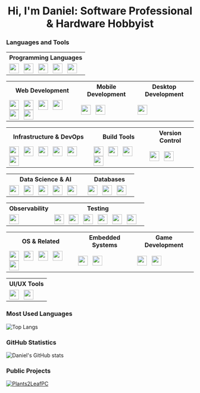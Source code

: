 <h1 align="center">Hi, I'm Daniel: Software Professional & Hardware Hobbyist</h1>

### Languages and Tools


<table>
    <tr>
        <th>Programming Languages</th>
    </tr>
    <tr>
        <td>
            <a href="https://www.google.com/search?q=javascript"><img align="left" width="26px" src="https://cdn.simpleicons.org/javascript/black/white" style="padding-right:10px;"></a>
            <a href="https://www.google.com/search?q=typescript"><img align="left" width="26px" src="https://cdn.simpleicons.org/typescript/black/white" style="padding-right:10px;"></a>
            <a href="https://www.google.com/search?q=python"><img align="left" width="26px" src="https://cdn.simpleicons.org/python/black/white" style="padding-right:10px;"></a>
            <a href="https://www.google.com/search?q=c"><img align="left" width="26px" src="https://cdn.simpleicons.org/c/black/white" style="padding-right:10px;"></a>
            <a href="https://www.google.com/search?q=cplusplus"><img align="left" width="26px" src="https://cdn.simpleicons.org/cplusplus/black/white" style="padding-right:10px;"></a>
        </td>
    </tr>
</table>


<table>
    <tr>
        <th>Web Development</th>
        <th>Mobile Development</th>
        <th>Desktop Development</th>
    </tr>
    <tr>
        <td>
            <a href="https://www.google.com/search?q=react"><img align="left" width="26px" src="https://cdn.simpleicons.org/react/black/white" style="padding-right:10px;" /></a>
            <a href="https://www.google.com/search?q=next.js"><img align="left" width="26px" src="https://cdn.simpleicons.org/next.js/black/white" style="padding-right:10px;" /></a>
            <a href="https://www.google.com/search?q=angular"><img align="left" width="26px" src="https://cdn.simpleicons.org/angular/black/white" style="padding-right:10px;" /></a>
            <a href="https://www.google.com/search?q=chakraui"><img align="left" width="26px" src="https://cdn.simpleicons.org/chakraui/black/white" style="padding-right:10px;" /></a>
            <a href="https://www.google.com/search?q=html5"><img align="left" width="26px" src="https://cdn.simpleicons.org/html5/black/white" style="padding-right:10px;" /></a>
            <a href="https://www.google.com/search?q=css3"><img align="left" width="26px" src="https://cdn.simpleicons.org/css3/black/white" style="padding-right:10px;" /></a>
        </td>
        <td>
            <a href="https://www.google.com/search?q=react"><img align="left" width="26px" src="https://cdn.simpleicons.org/react/black/white" style="padding-right:10px;"> </a>
            <a href="https://www.google.com/search?q=kotlin"><img align="left" width="26px" src="https://cdn.simpleicons.org/kotlin/black/white" style="padding-right:10px;"> </a>
        </td>
        <td>
            <a href="https://www.google.com/search?q=qt"><img align="left" width="26px" src="https://cdn.simpleicons.org/qt/black/white" style="padding-right:10px;"> </a>
        </td>
    </tr>
</table>

<table>
    <tr>
        <th>Infrastructure & DevOps</th>
        <th>Build Tools</th>
        <th>Version Control</th>
    </tr>
    <tr>
        <td>
            <a href="https://www.google.com/search?q=docker"><img align="left" width="26px" src="https://cdn.simpleicons.org/docker/black/white" style="padding-right:10px;"></a>
            <a href="https://www.google.com/search?q=kubernetes"><img align="left" width="26px" src="https://cdn.simpleicons.org/kubernetes/black/white" style="padding-right:10px;"></a>
            <a href="https://www.google.com/search?q=helm"><img align="left" width="26px" src="https://cdn.simpleicons.org/helm/black/white" style="padding-right:10px;"></a>
            <a href="https://www.google.com/search?q=chainguard"><img align="left" width="26px" src="https://cdn.simpleicons.org/chainguard/black/white" style="padding-right:10px;"></a>
            <a href="https://www.google.com/search?q=akamai"><img align="left" width="26px" src="https://cdn.simpleicons.org/akamai/black/white" style="padding-right:10px;"></a>
            <a href="https://www.google.com/search?q=github+actions"><img align="left" width="26px" src="https://cdn.simpleicons.org/githubactions/black/white" style="padding-right:10px;"> </a>
        </td>
        <td>
            <a href="https://www.google.com/search?q=webpack"><img align="left" width="26px" src="https://cdn.simpleicons.org/webpack/black/white" style="padding-right:10px;" /></a>
            <a href="https://www.google.com/search?q=babel"><img align="left" width="26px" src="https://cdn.simpleicons.org/babel/black/white" style="padding-right:10px;" /></a>
            <a href="https://www.google.com/search?q=cmake"><img align="left" width="26px" src="https://cdn.simpleicons.org/cmake/black/white" style="padding-right:10px;" /></a>
            <a href="https://www.google.com/search?q=gradle"><img align="left" width="26px" src="https://cdn.simpleicons.org/gradle/black/white" style="padding-right:10px;" /></a>
        </td>
        <td>
            <a href="https://www.google.com/search?q=git"><img align="left" width="26px" src="https://cdn.simpleicons.org/git/black/white" style="padding-right:10px;" /></a>
            <a href="https://www.google.com/search?q=github"><img align="left" width="26px" src="https://cdn.simpleicons.org/github/black/white" style="padding-right:10px;" /></a>
        </td>
    </tr>
</table>

<table>
    <tr>
        <th>Data Science & AI</th>
        <th>Databases</th>
    </tr>
    <tr>
        <td>
            <a href="https://www.google.com/search?q=tensorflow"><img align="left" width="26px" src="https://cdn.simpleicons.org/tensorflow/black/white" style="padding-right:10px;" /></a>
            <a href="https://www.google.com/search?q=apache+spark"><img align="left" width="26px" src="https://cdn.simpleicons.org/apachespark/black/white" style="padding-right:10px;" /></a>
            <a href="https://www.google.com/search?q=pandas"><img align="left" width="26px" src="https://cdn.simpleicons.org/pandas/black/white" style="padding-right:10px;"></a>
            <a href="https://www.google.com/search?q=scikit-learn"><img align="left" width="26px" src="https://cdn.simpleicons.org/scikitlearn/black/white" style="padding-right:10px;"></a>
            <a href="https://www.google.com/search?q=anaconda"><img align="left" width="26px" src="https://cdn.simpleicons.org/anaconda/black/white" style="padding-right:10px;"></a>
        </td>
        <td>
            <a href="https://www.google.com/search?q=postgresql"><img align="left" width="26px" src="https://cdn.simpleicons.org/postgresql/black/white" style="padding-right:10px;"></a>
            <a href="https://www.google.com/search?q=prisma"><img align="left" width="26px" src="https://cdn.simpleicons.org/prisma/black/white" style="padding-right:10px;"></a>
            <a href="https://www.google.com/search?q=teradata"><img align="left" width="26px" src="https://cdn.simpleicons.org/teradata/black/white" style="padding-right:10px;"></a>
        </td>
    </tr>
</table>        

<table>
    <tr>
        <th>Observability</th>
        <th>Testing</th>
    </tr>
    <tr>
        <td>
            <a href="https://www.google.com/search?q=dynatrace"><img align="left" width="26px" src="https://cdn.simpleicons.org/dynatrace/black/white" style="padding-right:10px;" /></a>
        </td>
        <td>
            <a href="https://www.google.com/search?q=jest"><img align="left" width="26px" src="https://cdn.simpleicons.org/jest/black/white" style="padding-right:10px;" /></a>
            <a href="https://www.google.com/search?q=mocha"><img align="left" width="26px" src="https://cdn.simpleicons.org/mocha/black/white" style="padding-right:10px;" /></a>
            <a href="https://www.google.com/search?q=apache+jmeter"><img align="left" width="26px" src="https://cdn.simpleicons.org/apachejmeter/black/white" style="padding-right:10px;" /></a>
            <a href="https://www.google.com/search?q=blazemeter"><img align="left" width="26px" src="https://cdn.simpleicons.org/blazemeter/black/white" style="padding-right:10px;" /></a>
            <a href="https://www.google.com/search?q=cypress"><img align="left" width="26px" src="https://cdn.simpleicons.org/cypress/black/white" style="padding-right:10px;" /></a>
            <a href="https://www.google.com/search?q=selenium"><img align="left" width="26px" src="https://cdn.simpleicons.org/selenium/black/white" style="padding-right:10px;" /></a>
        </td>
    </tr>
</table>

<table>
    <tr>
        <th>OS & Related</th>
        <th>Embedded Systems</th>
        <th>Game Development</th>
    </tr>
    <tr>
        <td>
            <a href="https://www.google.com/search?q=linux"><img align="left" width="26px" src="https://cdn.simpleicons.org/linux/black/white" style="padding-right:10px;"></a>
            <a href="https://www.google.com/search?q=ubuntu"><img align="left" width="26px" src="https://cdn.simpleicons.org/ubuntu/black/white" style="padding-right:10px;"></a>
            <a href="https://www.google.com/search?q=macos"><img align="left" width="26px" src="https://cdn.simpleicons.org/macos/black/white" style="padding-right:10px;"></a>
            <a href="https://www.google.com/search?q=zsh"><img align="left" width="26px" src="https://cdn.simpleicons.org/zsh/black/white" style="padding-right:10px;"></a>
            <a href="https://www.google.com/search?q=gnubash"><img align="left" width="26px" src="https://cdn.simpleicons.org/gnubash/black/white" style="padding-right:10px;"></a>
        </td>
        <td>
            <a href="https://www.google.com/search?q=arduino"><img align="left" width="26px" src="https://cdn.simpleicons.org/arduino/black/white" style="padding-right:10px;"></a>
            <a href="https://www.google.com/search?q=raspberry+pi"><img align="left" width="26px" src="https://cdn.simpleicons.org/raspberrypi/black/white" style="padding-right:10px;"></a>
        </td>
        <td>
            <a href="https://www.google.com/search?q=unreal+engine"><img align="left" width="26px" src="https://cdn.simpleicons.org/unrealengine/black/white" style="padding-right:10px;" /></a>
            <a href="https://www.google.com/search?q=godotengine"><img align="left" width="26px" src="https://cdn.simpleicons.org/godotengine/black/white" style="padding-right:10px;" /></a>
        </td>
    </tr>
</table>


<table>
    <tr>
        <th>UI/UX Tools</th>
    </tr>
    <tr>
         <td>
            <a href="https://www.google.com/search?q=figma"><img align="left" width="26px" src="https://cdn.simpleicons.org/figma/black/white" style="padding-right:10px;" /></a>
            <a href="https://www.google.com/search?q=invision"><img align="left" width="26px" src="https://cdn.simpleicons.org/invision/black/white" style="padding-right:10px;" /></a>
        </td>
    </tr>
</table>


### Most Used Languages
![Top Langs](https://github-readme-stats-daniel-gros-projects.vercel.app/api/top-langs/?username=danielgros&langs_count=20&layout=compact&size_weight=0.1&count_weight=0.9&hide_title=true&exclude_repo=Obsidian-Vault)

### GitHub Statistics
![Daniel's GitHub stats](https://github-readme-stats-daniel-gros-projects.vercel.app/api?username=danielgros&show=reviews,prs_merged&show_icons=true&rank_icon=github&include_all_commits=true&disable_animations=true&hide_title=true&exclude_repo=Obsidian-Vault)

### Public Projects
[![Plants2LeafPC](https://github-readme-stats-daniel-gros-projects.vercel.app/api/pin/?username=danielgros&repo=Plants2LeafPC&description_lines_count=5)](https://github.com/danielgros/Plants2LeafPC)


<!--
### Recent Activity
<!--START_SECTION:activity-->


<!-- more stats, these only use public repos
### GitHub Trophies
![](https://github-profile-trophy.vercel.app/?username=danielgros)

### GitHub Streaks
![](https://github-readme-streak-stats.herokuapp.com/?user=danielgros)
--> 

<!--
**danielgros/danielgros** is a ✨ _special_ ✨ repository because its `README.md` (this file) appears on your GitHub profile.

Here are some ideas to get you started:

- 🔭 I’m currently working on ...
- 🌱 I’m currently learning ...
- 👯 I’m looking to collaborate on ...
- 🤔 I’m looking for help with ...
- 💬 Ask me about ...
- 📫 How to reach me: ...
- 😄 Pronouns: ...
- ⚡ Fun fact: ...
-->
